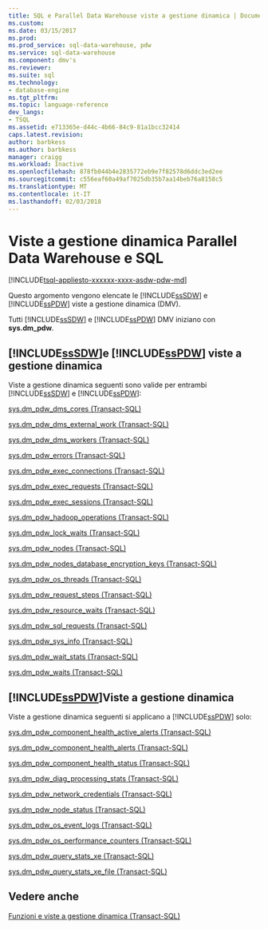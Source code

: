 ```yaml
---
title: SQL e Parallel Data Warehouse viste a gestione dinamica | Documenti Microsoft
ms.custom: 
ms.date: 03/15/2017
ms.prod: 
ms.prod_service: sql-data-warehouse, pdw
ms.service: sql-data-warehouse
ms.component: dmv's
ms.reviewer: 
ms.suite: sql
ms.technology:
- database-engine
ms.tgt_pltfrm: 
ms.topic: language-reference
dev_langs:
- TSQL
ms.assetid: e713365e-d44c-4b66-84c9-81a1bcc32414
caps.latest.revision: 
author: barbkess
ms.author: barbkess
manager: craigg
ms.workload: Inactive
ms.openlocfilehash: 878fb044b4e2835772eb9e7f82578d6ddc3ed2ee
ms.sourcegitcommit: c556eaf60a49af7025db35b7aa14beb76a8158c5
ms.translationtype: MT
ms.contentlocale: it-IT
ms.lasthandoff: 02/03/2018
---
```

# <a name="sql-and-parallel-data-warehouse-dynamic-management-views"></a>Viste a gestione dinamica Parallel Data Warehouse e SQL
[!INCLUDE[tsql-appliesto-xxxxxx-xxxx-asdw-pdw-md](../../includes/tsql-appliesto-xxxxxx-xxxx-asdw-pdw-md.md)]

  Questo argomento vengono elencate le [!INCLUDE[ssSDW](../../includes/sssdw-md.md)] e [!INCLUDE[ssPDW](../../includes/sspdw-md.md)] viste a gestione dinamica (DMV).  
  
 Tutti [!INCLUDE[ssSDW](../../includes/sssdw-md.md)] e [!INCLUDE[ssPDW](../../includes/sspdw-md.md)] DMV iniziano con **sys.dm_pdw**.  
  
## <a name="includesssdwincludessssdw-mdmd-and-includesspdwincludessspdw-mdmd-dynamic-management-views"></a>[!INCLUDE[ssSDW](../../includes/sssdw-md.md)]e [!INCLUDE[ssPDW](../../includes/sspdw-md.md)] viste a gestione dinamica  
 Viste a gestione dinamica seguenti sono valide per entrambi [!INCLUDE[ssSDW](../../includes/sssdw-md.md)] e [!INCLUDE[ssPDW](../../includes/sspdw-md.md)]:  
  
 [sys.dm_pdw_dms_cores &#40;Transact-SQL&#41;](../../relational-databases/system-dynamic-management-views/sys-dm-pdw-dms-cores-transact-sql.md)  
  
 [sys.dm_pdw_dms_external_work &#40;Transact-SQL&#41;](../../relational-databases/system-dynamic-management-views/sys-dm-pdw-dms-external-work-transact-sql.md)  
  
 [sys.dm_pdw_dms_workers &#40;Transact-SQL&#41;](../../relational-databases/system-dynamic-management-views/sys-dm-pdw-dms-workers-transact-sql.md)  
  
 [sys.dm_pdw_errors &#40;Transact-SQL&#41;](../../relational-databases/system-dynamic-management-views/sys-dm-pdw-errors-transact-sql.md)  
  
 [sys.dm_pdw_exec_connections &#40;Transact-SQL&#41;](../../relational-databases/system-dynamic-management-views/sys-dm-pdw-exec-connections-transact-sql.md)  
  
 [sys.dm_pdw_exec_requests &#40;Transact-SQL&#41;](../../relational-databases/system-dynamic-management-views/sys-dm-pdw-exec-requests-transact-sql.md)  
  
 [sys.dm_pdw_exec_sessions &#40;Transact-SQL&#41;](../../relational-databases/system-dynamic-management-views/sys-dm-pdw-exec-sessions-transact-sql.md)  
  
 [sys.dm_pdw_hadoop_operations &#40;Transact-SQL&#41;](../../relational-databases/system-dynamic-management-views/sys-dm-pdw-hadoop-operations-transact-sql.md)  
  
 [sys.dm_pdw_lock_waits &#40;Transact-SQL&#41;](../../relational-databases/system-dynamic-management-views/sys-dm-pdw-lock-waits-transact-sql.md)  
  
 [sys.dm_pdw_nodes &#40;Transact-SQL&#41;](../../relational-databases/system-dynamic-management-views/sys-dm-pdw-nodes-transact-sql.md)  
  
 [sys.dm_pdw_nodes_database_encryption_keys &#40;Transact-SQL&#41;](../../relational-databases/system-dynamic-management-views/sys-dm-pdw-nodes-database-encryption-keys-transact-sql.md)  
  
 [sys.dm_pdw_os_threads &#40;Transact-SQL&#41;](../../relational-databases/system-dynamic-management-views/sys-dm-pdw-os-threads-transact-sql.md)  
  
 [sys.dm_pdw_request_steps &#40;Transact-SQL&#41;](../../relational-databases/system-dynamic-management-views/sys-dm-pdw-request-steps-transact-sql.md)  
  
 [sys.dm_pdw_resource_waits &#40;Transact-SQL&#41;](../../relational-databases/system-dynamic-management-views/sys-dm-pdw-resource-waits-transact-sql.md)  
  
 [sys.dm_pdw_sql_requests &#40;Transact-SQL&#41;](../../relational-databases/system-dynamic-management-views/sys-dm-pdw-sql-requests-transact-sql.md)  
  
 [sys.dm_pdw_sys_info &#40;Transact-SQL&#41;](../../relational-databases/system-dynamic-management-views/sys-dm-pdw-sys-info-transact-sql.md)  
  
 [sys.dm_pdw_wait_stats &#40;Transact-SQL&#41;](../../relational-databases/system-dynamic-management-views/sys-dm-pdw-wait-stats-transact-sql.md)  
  
 [sys.dm_pdw_waits &#40;Transact-SQL&#41;](../../relational-databases/system-dynamic-management-views/sys-dm-pdw-waits-transact-sql.md)  
  
## <a name="includesspdwincludessspdw-mdmd-dynamic-management-views"></a>[!INCLUDE[ssPDW](../../includes/sspdw-md.md)]Viste a gestione dinamica  
 Viste a gestione dinamica seguenti si applicano a [!INCLUDE[ssPDW](../../includes/sspdw-md.md)] solo:  
  
 [sys.dm_pdw_component_health_active_alerts &#40;Transact-SQL&#41;](../../relational-databases/system-dynamic-management-views/sys-dm-pdw-component-health-active-alerts-transact-sql.md)  
  
 [sys.dm_pdw_component_health_alerts &#40;Transact-SQL&#41;](../../relational-databases/system-dynamic-management-views/sys-dm-pdw-component-health-alerts-transact-sql.md)  
  
 [sys.dm_pdw_component_health_status &#40;Transact-SQL&#41;](../../relational-databases/system-dynamic-management-views/sys-dm-pdw-component-health-status-transact-sql.md)  
  
 [sys.dm_pdw_diag_processing_stats &#40;Transact-SQL&#41;](../../relational-databases/system-dynamic-management-views/sys-dm-pdw-diag-processing-stats-transact-sql.md)  
  
 [sys.dm_pdw_network_credentials &#40;Transact-SQL&#41;](../../relational-databases/system-dynamic-management-views/sys-dm-pdw-network-credentials-transact-sql.md)  
  
 [sys.dm_pdw_node_status &#40;Transact-SQL&#41;](../../relational-databases/system-dynamic-management-views/sys-dm-pdw-node-status-transact-sql.md)  
  
 [sys.dm_pdw_os_event_logs &#40;Transact-SQL&#41;](../../relational-databases/system-dynamic-management-views/sys-dm-pdw-os-event-logs-transact-sql.md)  
  
 [sys.dm_pdw_os_performance_counters &#40;Transact-SQL&#41;](../../relational-databases/system-dynamic-management-views/sys-dm-pdw-os-performance-counters-transact-sql.md)  
  
 [sys.dm_pdw_query_stats_xe &#40;Transact-SQL&#41;](../../relational-databases/system-dynamic-management-views/sys-dm-pdw-query-stats-xe-transact-sql.md)  
  
 [sys.dm_pdw_query_stats_xe_file &#40;Transact-SQL&#41;](../../relational-databases/system-dynamic-management-views/sys-dm-pdw-query-stats-xe-file-transact-sql.md)  
  
## <a name="see-also"></a>Vedere anche  
 [Funzioni e viste a gestione dinamica &#40;Transact-SQL&#41;](~/relational-databases/system-dynamic-management-views/system-dynamic-management-views.md)  
  
  
